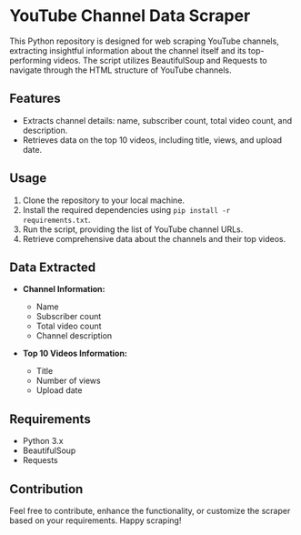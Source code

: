 # YouTube Channel Data Scraper

This Python repository is designed for web scraping YouTube channels, extracting insightful information about the channel itself and its top-performing videos. The script utilizes BeautifulSoup and Requests to navigate through the HTML structure of YouTube channels.

## Features
- Extracts channel details: name, subscriber count, total video count, and description.
- Retrieves data on the top 10 videos, including title, views, and upload date.

## Usage
1. Clone the repository to your local machine.
2. Install the required dependencies using `pip install -r requirements.txt`.
3. Run the script, providing the list of YouTube channel URLs.
4. Retrieve comprehensive data about the channels and their top videos.

## Data Extracted
- **Channel Information:**
  - Name
  - Subscriber count
  - Total video count
  - Channel description
  
- **Top 10 Videos Information:**
  - Title
  - Number of views
  - Upload date

## Requirements
- Python 3.x
- BeautifulSoup
- Requests

## Contribution
Feel free to contribute, enhance the functionality, or customize the scraper based on your requirements. Happy scraping!
